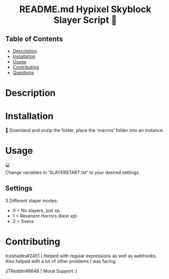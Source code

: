 <h1 align="center">README.md Hypixel Skyblock Slayer Script 👋</h1>
 
## Table of Contents
- [Description](#description)
- [Installation](#installation)
- [Usage](#usage)
- [Contributing](#contributing)
- [Questions](#questions) 
 
 
# Description

# Installation
💾 
Downlaod and unzip the folder, place the 'macros' folder into an instance.


# Usage
💻  
Change variables in 'SLAYERSTART.txt' to your desired settings.
## Settings

3 Different slayer modes: 
- 0 = No slayers, just xp 
- 1 = Revenent Horrors (best xp)
- 2 = Svens

# Contributing
Iceshades#2451 | Helped with regular expressions as well as webhooks. Also helped with a lot of other problems I was facing.

JTReddin#8648 | Moral Support :)
